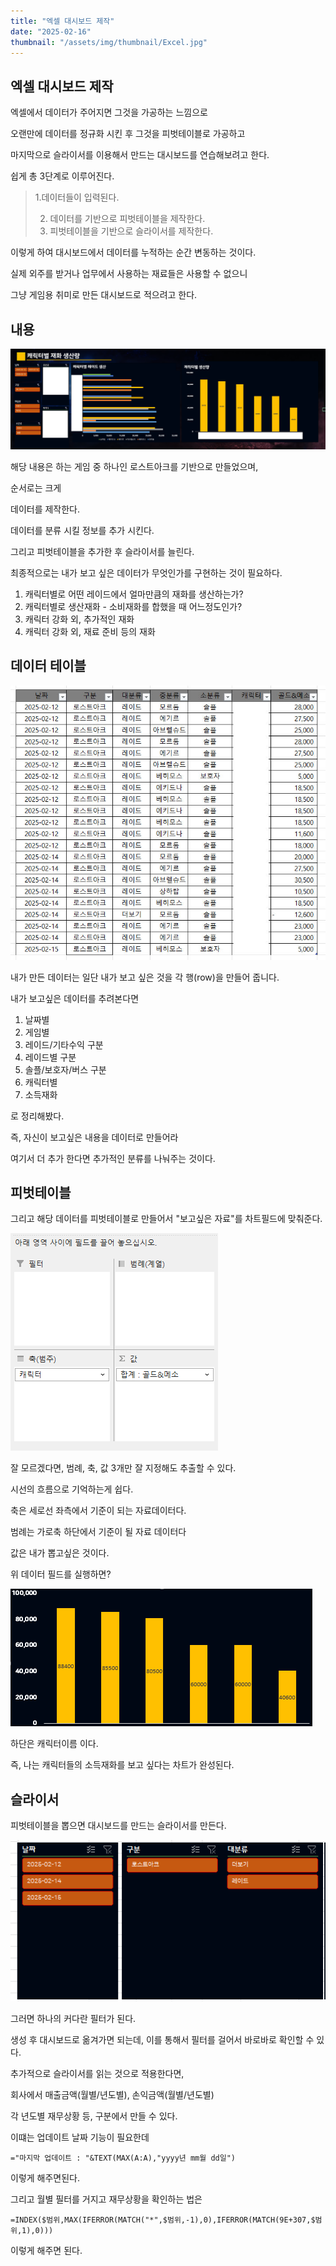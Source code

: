 ```yaml
---
title: "엑셀 대시보드 제작"
date: "2025-02-16"
thumbnail: "/assets/img/thumbnail/Excel.jpg"
---
```


## 엑셀 대시보드 제작

엑셀에서 데이터가 주어지면 그것을 가공하는 느낌으로

오랜만에 데이터를 정규화 시킨 후 그것을 피벗테이블로 가공하고

마지막으로 슬라이서를 이용해서 만드는 대시보드를 연습해보려고 한다.



쉽게 총 3단계로 이루어진다.



>    1.데이터들이 입력된다.
>
> 2. 데이터를 기반으로 피벗테이블을 제작한다.
> 3. 피벗테이블을 기반으로 슬라이서를 제작한다.



이렇게 하여 대시보드에서 데이터를 누적하는 순간 변동하는 것이다.



실제 외주를 받거나 업무에서 사용하는 재료들은 사용할 수 없으니

그냥 게임용 취미로 만든 대시보드로 적으려고 한다.



## 내용

![체크](../../../images/dashboard/체크.png)

해당 내용은 하는 게임 중 하나인 로스트아크를 기반으로 만들었으며,



순서로는 크게

데이터를 제작한다.

데이터를 분류 시킬 정보를 추가 시킨다. 

그리고 피벗테이블을 추가한 후 슬라이서를 늘린다.



최종적으로는 내가 보고 싶은 데이터가 무엇인가를 구현하는 것이 필요하다.

1. 캐릭터별로 어떤 레이드에서 얼마만큼의 재화를 생산하는가?
2. 캐릭터별로 생산재화 - 소비재화를 합했을 때 어느정도인가?
3. 캐릭터 강화 외, 추가적인 재화
4. 캐릭터 강화 외, 재료 준비 등의  재화



## 데이터 테이블

![체크수정본](../../../images/dashboard/체크수정본.jpg)

내가 만든 데이터는 일단 내가 보고 싶은 것을 각 행(row)을 만들어 줍니다.

내가 보고싶은 데이터를 추려본다면

1. 날짜별
2. 게임별
3. 레이드/기타수익 구분
4. 레이드별 구분
5. 솔플/보호자/버스 구분
6. 캐릭터별
7. 소득재화

로 정리해봤다.



즉, 자신이 보고싶은 내용을 데이터로 만들어라

여기서 더 추가 한다면 추가적인 분류를 나눠주는 것이다.



## 피벗테이블

그리고 해당 데이터를 피벗테이블로 만들어서 "보고싶은 자료"를 차트필드에 맞춰준다.

![차트필드](../../../images/dashboard/차트필드.PNG)

잘 모르겠다면, 범례, 축, 값 3개만 잘 지정해도 추출할 수 있다.



시선의 흐름으로 기억하는게 쉽다.

축은 세로선 좌측에서 기준이 되는 자료데이터다. 

범례는 가로축 하단에서 기준이 될 자료 데이터다

값은 내가 뽑고싶은 것이다.



위 데이터 필드를 실행하면?

![image-20250318193103581](../../../images/dashboard/image-20250318193103581.png)

하단은 캐릭터이름 이다.

즉, 나는 캐릭터들의 소득재화를 보고 싶다는 차트가 완성된다.



## 슬라이서

피벗테이블을 뽑으면 대시보드를 만드는 슬라이서를 만든다.

![image-20250318193148044](../../../images/dashboard/image-20250318193148044.png)

그러면 하나의 커다란 필터가 된다.

생성 후 대시보드로 옮겨가면 되는데, 이를 통해서 필터를 걸어서 바로바로 확인할 수 있다.



추가적으로 슬라이서를 읽는 것으로 적용한다면,

회사에서 매출금액(월별/년도별), 손익금액(월별/년도별)

각 년도별 재무상황 등, 구분에서 만들 수 있다.



이떄는 업데이트 날짜 기능이 필요한데

`="마지막 업데이트 : "&TEXT(MAX(A:A),"yyyy년 mm월 dd일")`

이렇게 해주면된다.



그리고 월별 필터를 거지고 재무상황을 확인하는 법은

`=INDEX($범위,MAX(IFERROR(MATCH("*",$범위,-1),0),IFERROR(MATCH(9E+307,$범위,1),0)))`

이렇게 해주면 된다.



